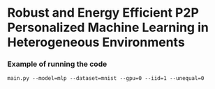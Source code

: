 # Robust and Energy Efficient P2P Personalized Machine Learning in Heterogeneous Environments

### Example of running the code

`main.py --model=mlp --dataset=mnist --gpu=0 --iid=1 --unequal=0`

 